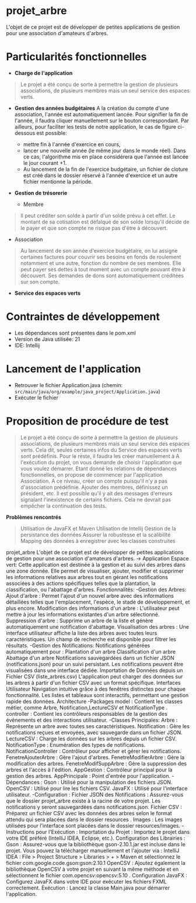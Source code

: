 # projet_arbre
L'objet de ce projet est de développer de petites applications de gestion pour une association d'amateurs d'arbres.

# Particularités fonctionnelles
- **Charge de l'application**
> Le projet a été conçu de sorte à permettre la gestion de plusieurs associations, de plusieurs membres mais un seul service des espaces verts.

- **Gestion des années budgétaires**
A la création du compte d'une association, l'année est automatiquement lancée.
Pour signifier la fin de l'année, il faudra cliquer manuellement sur le bouton correspondant.
Par ailleurs, pour faciliter les tests de notre application, le cas de figure ci-dessous est possible:
  - mettre fin à l'année d'exercice en cours,
  - lancer une nouvelle année (le même jour dans le monde réel).
Dans ce cas, l'algorithme mis en place considérera que l'année est lancée le jour courant +1.
  - Au lancement de la fin de l'exercice budgétaire, un fichier de cloture est créé dans le dossier réservé à l'année d'exercice et un autre fichier mentionne la période.

- **Gestion de trésorerie**
  - Membre
> Il peut créditer son solde à partir d'un solde prévu à cet effet. Le montant de sa cotisation est défalqué de son solde lorsqu'il décide de le payer et que son compte ne risque pas d'être à découvert.
  - Association
> Au lancement de son année d'exercice budgétaire, on lui assigne certaines factures pour couvrir ses besoins en fonds de roulement notamment et une autre, fonction du nombre de ses membres.
> Elle peut payer ses dettes à tout moment avec un compte pouvant être à découvert. Ses demandes de dons sont automatiquement créditées sur son compte.

- **Service des espaces verts**

# Contraintes de développement
- Les dépendances sont présentes dans le pom.xml
- Version de Java utilisée: 21
- IDE: Intellij

# Lancement de l'application
- Retrouver le fichier Application.java (chemin: ```src/main/java/org/example/java_project/Application.java```)
- Exécuter le fichier

# Proposition de procédure de test
> Le projet a été conçu de sorte à permettre la gestion de plusieurs associations, de plusieurs membres mais un seul service des espaces verts.
> Cela dit, seules certaines infos du Service des espaces verts sont prédéfinis. Pour le reste, il faudra les créer manuellement à
> A l'exécution du projet, on vous demande de choisir l'application que vous voulez démarrer.
> Etant donné les relations de dépendances fonctionnelles, on propose de commencer par l'application Association.
> A ce niveau, créer un compte puisqu'il n'y a pas d'association prédéfinie.
> Ajouter des membres, définissez un président, etc.
> Il est possible qu'il y ait des messages d'erreurs signalant l'inexistence de certains fichiers. Cela ne devrait pas empêcher la continuation des tests.

**Problèmes rencontrés**
> Utilisation de JavaFX et Maven
> Utilisation de Intellij
> Gestion de la persistance des données
> Assurer la robustesse et la scalibilité
> Mapping des données à enregistrer avec les classes construites



projet_arbre
L'objet de ce projet est de développer de petites applications de gestion pour une association d'amateurs d'arbres. -> Application Espace vert: Cette application est destinée à la gestion et au suivi des arbres dans une zone donnée. Elle permet de visualiser, ajouter, modifier et supprimer les informations relatives aux arbres tout en gérant les notifications associées à des actions spécifiques telles que la plantation, la classification, ou l'abattage d'arbres. Fonctionnalités: -Gestion des Arbres: Ajout d'arbre : Permet l'ajout d'un nouvel arbre avec des informations détaillées telles que l'emplacement, l'espèce, le stade de développement, et plus encore. Modification des informations d'un arbre : L'utilisateur peut mettre à jour les informations existantes d'un arbre sélectionné. Suppression d'arbre : Supprime un arbre de la liste et génère automatiquement une notification d'abattage. Visualisation des arbres : Une interface utilisateur affiche la liste des arbres avec toutes leurs caractéristiques. Un champ de recherche est disponible pour filtrer les résultats. -Gestion des Notifications: Notifications générées automatiquement pour : Plantation d'un arbre Classification d'un arbre Abattage d'un arbre Notifications sauvegardées dans un fichier JSON (notifications.json) pour un suivi persistant. Les notifications peuvent être visualisées dans une interface dédiée. Importation de Données depuis un Fichier CSV (liste_arbres.csv) L'application peut charger des données sur les arbres à partir d'un fichier CSV avec un format spécifique. Interfaces Utilisateur Navigation intuitive grâce à des fenêtres distinctes pour chaque fonctionnalité. Les listes et tableaux sont interactifs, permettant une gestion rapide des données. Architecture -Packages model : Contient les classes métier, comme Arbre, Notification,LectureCSV et NotificationType . controller : Contient les contrôleurs responsables de la gestion des événements et des interactions utilisateur. -Classes Principales: Arbre : Représente un arbre avec toutes ses caractéristiques. Notification : Gère les notifications reçues et envoyées, avec sauvegarde dans un fichier JSON. LectureCSV : Charge les données sur les arbres depuis un fichier CSV. NotificationType : Enumération des types de notifications. NotificationController : Contrôleur pour afficher et gérer les notifications. FenetreAjouterArbre : Gère l'ajout d'arbres. FenetreModifierArbre : Gère la modification des arbres. FenetreModifSuppArbre : Gère la suppression des arbres et l'accès à l'édition. AppGestion : Contrôleur principal pour la gestion des arbres. AppPrincipale : Point d'entrée pour l'application. -Dépendances : Gson : Utilisé pour la manipulation des fichiers JSON. OpenCSV : Utilisé pour lire les fichiers CSV. JavaFX : Utilisé pour l'interface utilisateur. -Configuration : Fichier JSON des Notifications : Assurez-vous que le dossier projet_arbre existe à la racine de votre projet. Les notifications y seront sauvegardées dans notifications.json. Fichier CSV : Préparez un fichier CSV avec les données des arbres selon le format attendu qui sera placées dans le dossier resources . Images : Les images utilisées pour l'interface sont placées dans le dossier resources/images. -Instructions pour l'Exécution : Importation du Projet : Importez le projet dans votre IDE préféré (IntelliJ IDEA, Eclipse, etc.). Configuration des Librairies : Gson : Assurez-vous que la bibliothèque gson-2.10.1.jar est incluse dans le projet. Vous pouvez la télécharger manuellement et l'ajouter via : IntelliJ IDEA : File > Project Structure > Libraries > + > Maven et sélectionnez le fichier com.google.code.gson:gson:2.10.1 OpenCSV : Ajoutez également la bibliothèque OpenCSV à votre projet en suivant la même méthode et en sélectionnent le fichier com.opencsv:opencsv:5.10 . Configuration JavaFX : Configurez JavaFX dans votre IDE pour exécuter les fichiers FXML correctement. Exécution : Lancez la classe Main.java pour démarrer l'application.